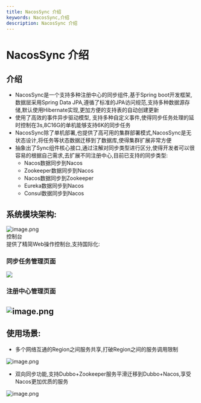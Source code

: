 ```yaml
---
title: NacosSync 介绍
keywords: NacosSync,介绍
description: NacosSync 介绍
---
```


# NacosSync 介绍

## 介绍
* NacosSync是一个支持多种注册中心的同步组件,基于Spring boot开发框架,数据层采用Spring Data JPA,遵循了标准的JPA访问规范,支持多种数据源存储,默认使用Hibernate实现,更加方便的支持表的自动创建更新
* 使用了高效的事件异步驱动模型, 支持多种自定义事件,使得同步任务处理的延时控制在3s,8C16G的单机能够支持6K的同步任务
* NacosSync除了单机部署,也提供了高可用的集群部署模式,NacosSync是无状态设计,将任务等状态数据迁移到了数据库,使得集群扩展非常方便
* 抽象出了Sync组件核心接口,通过注解对同步类型进行区分,使得开发者可以很容易的根据自己需求,去扩展不同注册中心,目前已支持的同步类型:
  * Nacos数据同步到Nacos
  * Zookeeper数据同步到Nacos
  * Nacos数据同步到Zookeeper
  * Eureka数据同步到Nacos
  * Consul数据同步到Nacos
<a name="d384971e"></a>
## 系统模块架构:
![image.png](https://img.alicdn.com/tfs/TB12VPaJVzqK1RjSZSgXXcpAVXa-886-752.png)<br />控制台<br />提供了精简Web操作控制台,支持国际化:<br />
<a name="b3408d06"></a>
### 同步任务管理页面
![](https://img.alicdn.com/tfs/TB1eSYyJ5LaK1RjSZFxXXamPFXa-2866-1064.png)
<a name="091bc34b"></a>
### 注册中心管理页面
<a name="53fdb015"></a>
## ![image.png](https://img.alicdn.com/tfs/TB1e_rdJ7voK1RjSZFNXXcxMVXa-2876-1124.png)
<a name="f6a633db"></a>
## 使用场景:
* 多个网络互通的Region之间服务共享,打破Region之间的服务调用限制

![image.png](https://img.alicdn.com/tfs/TB1Mo6yJ4jaK1RjSZKzXXXVwXXa-1136-798.png)

* 双向同步功能,支持Dubbo+Zookeeper服务平滑迁移到Dubbo+Nacos,享受Nacos更加优质的服务

![image.png](https://img.alicdn.com/tfs/TB1Dza8J9zqK1RjSZPxXXc4tVXa-1728-838.png)